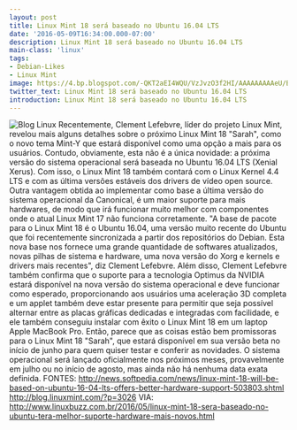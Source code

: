 ```yaml
---
layout: post
title: Linux Mint 18 será baseado no Ubuntu 16.04 LTS
date: '2016-05-09T16:34:00.000-07:00'
description: Linux Mint 18 será baseado no Ubuntu 16.04 LTS
main-class: 'linux'
tags:
- Debian-Likes
- Linux Mint
image: https://4.bp.blogspot.com/-QKT2aEI4WQU/VzJvzO3f2HI/AAAAAAAAAeU/BZJcuRQDqqs2o3fq7E9BjSimzotfJ9fzwCLcB/s72-c/Linux-Mint-18.jpg
twitter_text: Linux Mint 18 será baseado no Ubuntu 16.04 LTS
introduction: Linux Mint 18 será baseado no Ubuntu 16.04 LTS
---
```

![Blog Linux](https://4.bp.blogspot.com/-QKT2aEI4WQU/VzJvzO3f2HI/AAAAAAAAAeU/BZJcuRQDqqs2o3fq7E9BjSimzotfJ9fzwCLcB/s640/Linux-Mint-18.jpg "Blog Linux")
Recentemente, Clement Lefebvre, líder do projeto Linux Mint, revelou mais alguns detalhes sobre o próximo Linux Mint 18 "Sarah", como o novo tema Mint-Y que estará disponível como uma opção a mais para os usuários. Contudo, obviamente, esta não é a única novidade: a próxima versão do sistema operacional será baseada no Ubuntu 16.04 LTS (Xenial Xerus).
Com isso, o Linux Mint 18 também contará com o Linux Kernel 4.4 LTS e com as última versões estáveis dos drivers de vídeo open source. Outra vantagem obtida ao implementar como base a última versão do sistema operacional da Canonical, é um maior suporte para mais hardwares, de modo que irá funcionar muito melhor com componentes onde o atual Linux Mint 17 não funciona corretamente.
"A base de pacote para o Linux Mint 18 é o Ubuntu 16.04, uma versão muito recente do Ubuntu que foi recentemente sincronizada a partir dos repositórios do Debian. Esta nova base nos fornece uma grande quantidade de softwares atualizados, novas pilhas de sistema e hardware, uma nova versão do Xorg e kernels e drivers mais recentes", diz Clement Lefebvre.
Além disso, Clement Lefebvre também confirma que o suporte para a tecnologia Optimus da NVIDIA estará disponível na nova versão do sistema operacional e deve funcionar como esperado, proporcionando aos usuários uma aceleração 3D completa e um applet também deve estar presente para permitir que seja possível alternar entre as placas gráficas dedicadas e integradas com facilidade, e ele também conseguiu instalar com êxito o Linux Mint 18 em um laptop Apple MacBook Pro.
Então, parece que as coisas estão bem promissoras para o Linux Mint 18 "Sarah", que estará disponível em sua versão beta no início de junho para quem quiser testar e conferir as novidades. O sistema operacional será lançado oficialmente nos próximos meses, provavelmente em julho ou no início de agosto, mas ainda não há nenhuma data exata definida.
FONTES: 
http://news.softpedia.com/news/linux-mint-18-will-be-based-on-ubuntu-16-04-lts-offers-better-hardware-support-503803.shtml
http://blog.linuxmint.com/?p=3026
VIA: http://www.linuxbuzz.com.br/2016/05/linux-mint-18-sera-baseado-no-ubuntu-tera-melhor-suporte-hardware-mais-novos.html
